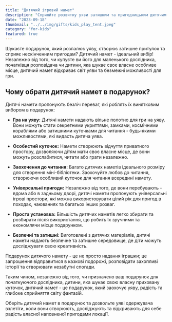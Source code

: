 ```yaml
---
title: "Дитячий ігровий намет"
description: "Сприяйте розвитку уяви затишним та пригодницьким дитячим наметом"
date: "2023-09-18"
thumbnail: "../../img/gifts/kids_play_tent.jpeg"
category: "for-kids"
featured: true
---
```

Шукаєте подарунок, який розпалює уяву, створює затишне притулок та сприяє нескінченним пригодам? Дитячий намет - ідеальний вибір! Незалежно від того, чи купуєте ви його для маленького дослідника, початківця розповідача чи дитини, яка шукає своє власне особливе місце, дитячий намет відкриває світ уяви та безмежні можливості для гри.

## Чому обрати дитячий намет в подарунок?

Дитячі намети пропонують безліч переваг, які роблять їх винятковим вибором в подарунок:

- **Гра на уяву:** Дитячі намети надають вільне полотно для гри на уяву. Вони можуть стати секретними укриттями, замками, космічними кораблями або затишними куточками для читання - будь-якими можливостями, які видасть дитяча уява.

- **Особистий куточок:** Намети створюють відчуття приватного простору, дозволяючи дітям мати своє власне місце, де вони можуть розслабитися, читати або грати незалежно.

- **Заохочення до читання:** Багато дитячих наметів ідеального розміру для створення міні-бібліотеки. Заохочуйте любов до читання, створюючи особливий куточок для читання всередині намету.

- **Універсальні пригоди:** Незалежно від того, де вони перебувають - вдома або в задньому дворі, дитячі намети пропонують універсальні ігрові простори, які можна використовувати цілий рік для пригод в походах, чаюваннях та багатьох інших розваг.

- **Проста установка:** Більшість дитячих наметів легко збирати та розбирати після використання, що робить їх зручними та економлячи місце подарунком.

- **Безпечні та затишні:** Виготовлені з дитячих матеріалів, дитячі намети надають безпечне та затишне середовище, де діти можуть досліджувати свою креативність.

Подарунок дитячого намету - це не просто надання іграшки; це запрошення відправитися в казкові подорожі, розповідати захопливі історії та створювати незабутні спогади.

Таким чином, незалежно від того, чи призначено ваш подарунок для початкуючого дослідника, дитини, яка шукає свою власну приховану куточок, дитячий намет - це подарунок, який заохочує уяву, радість та глибоке сприйняття світу фантазій.

Оберіть дитячий намет в подарунок та дозвольте уяві одержувача взлетіти, коли вони створюють, досліджують та відкривають для себе радість власної наповненої пригодами локації.
